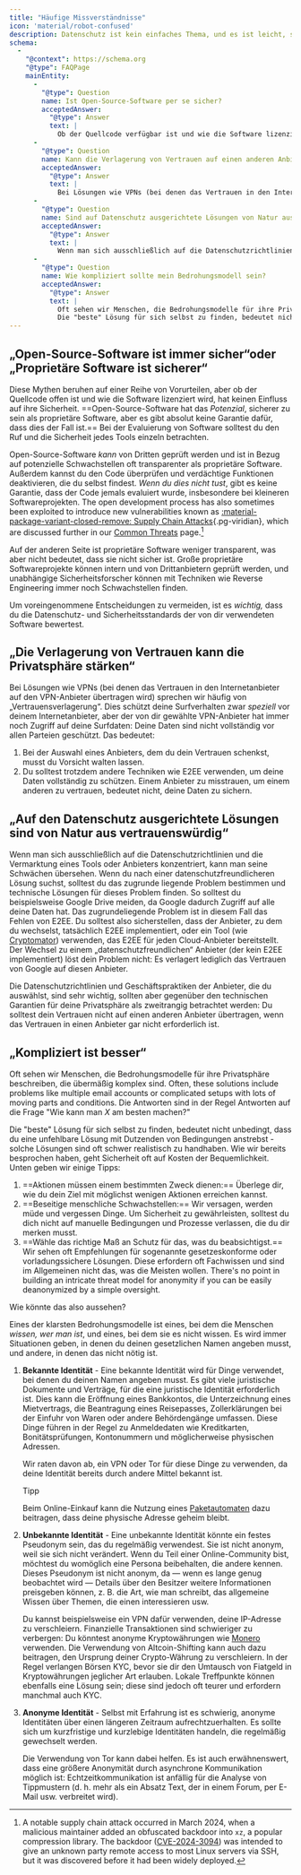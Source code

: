 ```yaml
---
title: "Häufige Missverständnisse"
icon: 'material/robot-confused'
description: Datenschutz ist kein einfaches Thema, und es ist leicht, sich von Marketingaussagen und anderen Desinformationen täuschen zu lassen.
schema:
  - 
    "@context": https://schema.org
    "@type": FAQPage
    mainEntity:
      - 
        "@type": Question
        name: Ist Open-Source-Software per se sicher?
        acceptedAnswer:
          "@type": Answer
          text: |
            Ob der Quellcode verfügbar ist und wie die Software lizenziert wird, hat erstmal keinen Einfluss auf ihre Sicherheit. Open-Source-Software hat das Potenzial, sicherer zu sein als proprietäre Software, aber es gibt absolut keine Garantie dafür, dass dies der Fall ist. Bei der Bewertung von Software sollten Sie den Ruf und die Sicherheit jedes einzelnen Tools berücksichtigen.
      - 
        "@type": Question
        name: Kann die Verlagerung von Vertrauen auf einen anderen Anbieter die Privatsphäre erhöhen?
        acceptedAnswer:
          "@type": Answer
          text: |
            Bei Lösungen wie VPNs (bei denen das Vertrauen in den Internetanbieter auf den VPN-Anbieter übertragen wird) sprechen wir häufig von „Vertrauensverlagerung“. Dies schützt deine Surfverhalten zwar vor deinem Internetanbieter, aber der von dir gewählte VPN-Anbieter hat immer noch Zugriff auf deine Surfdaten: Deine Daten sind nicht vollständig vor allen Parteien geschützt.
      - 
        "@type": Question
        name: Sind auf Datenschutz ausgerichtete Lösungen von Natur aus vertrauenswürdig?
        acceptedAnswer:
          "@type": Answer
          text: |
            Wenn man sich ausschließlich auf die Datenschutzrichtlinien und die Vermarktung eines Tools oder Anbieters konzentriert, kann man seine Schwächen übersehen. Wenn du nach einer datenschutzfreundlicheren Lösung suchst, solltest du das zugrunde liegende Problem bestimmen und technische Lösungen für dieses Problem finden. So solltest du beispielsweise Google Drive meiden, da Google dadurch Zugriff auf alle deine Daten hat. Das zugrundeliegende Problem ist in diesem Fall das Fehlen von E2EE. Du solltest also sicherstellen, dass der Anbieter, zu dem du wechselst, tatsächlich E2EE implementiert, oder ein Tool (wie Cryptomator) verwenden, das E2EE für jeden Cloud-Anbieter bereitstellt. Der Wechsel zu einem „datenschutzfreundlichen“ Anbieter (der kein E2EE implementiert) löst dein Problem nicht: Es verlagert lediglich das Vertrauen von Google auf diesen Anbieter.
      - 
        "@type": Question
        name: Wie kompliziert sollte mein Bedrohungsmodell sein?
        acceptedAnswer:
          "@type": Answer
          text: |
            Oft sehen wir Menschen, die Bedrohungsmodelle für ihre Privatsphäre beschreiben, die übermäßig komplex sind. Oft beinhalten diese Lösungen Probleme wie viele verschiedene E-Mail-Konten oder komplizierte Konfigurationen mit vielen beweglichen Teilen und Bedingungen. Die Antworten sind in der Regel Antworten auf die Frage „Wie kann man X am besten machen?“
            Die "beste" Lösung für sich selbst zu finden, bedeutet nicht unbedingt, dass du eine unfehlbare Lösung mit Dutzenden von Bedingungen anstrebst - solche Lösungen sind oft schwer realistisch zu handhaben. Wie wir bereits besprochen haben, geht Sicherheit oft auf Kosten der Bequemlichkeit.
---
```


## „Open-Source-Software ist immer sicher“oder „Proprietäre Software ist sicherer“

Diese Mythen beruhen auf einer Reihe von Vorurteilen, aber ob der Quellcode offen ist und wie die Software lizenziert wird, hat keinen Einfluss auf ihre Sicherheit. ==Open-Source-Software hat das *Potenzial*, sicherer zu sein als proprietäre Software, aber es gibt absolut keine Garantie dafür, dass dies der Fall ist.== Bei der Evaluierung von Software solltest du den Ruf und die Sicherheit jedes Tools einzeln betrachten.

Open-Source-Software *kann* von Dritten geprüft werden und ist in Bezug auf potenzielle Schwachstellen oft transparenter als proprietäre Software. Außerdem kannst du den Code überprüfen und verdächtige Funktionen deaktivieren, die du selbst findest. *Wenn du dies nicht tust*, gibt es keine Garantie, dass der Code jemals evaluiert wurde, insbesondere bei kleineren Softwareprojekten. The open development process has also sometimes been exploited to introduce new vulnerabilities known as [:material-package-variant-closed-remove: Supply Chain Attacks](common-threats.md#attacks-against-certain-organizations ""){.pg-viridian}, which are discussed further in our [Common Threats](common-threats.md) page.[^1]

Auf der anderen Seite ist proprietäre Software weniger transparent, was aber nicht bedeutet, dass sie nicht sicher ist. Große proprietäre Softwareprojekte können intern und von Drittanbietern geprüft werden, und unabhängige Sicherheitsforscher können mit Techniken wie Reverse Engineering immer noch Schwachstellen finden.

Um voreingenommene Entscheidungen zu vermeiden, ist es *wichtig,* dass du die Datenschutz- und Sicherheitsstandards der von dir verwendeten Software bewertest.

## „Die Verlagerung von Vertrauen kann die Privatsphäre stärken“

Bei Lösungen wie VPNs (bei denen das Vertrauen in den Internetanbieter auf den VPN-Anbieter übertragen wird) sprechen wir häufig von „Vertrauensverlagerung“. Dies schützt deine Surfverhalten zwar *speziell* vor deinem Internetanbieter, aber der von dir gewählte VPN-Anbieter hat immer noch Zugriff auf deine Surfdaten: Deine Daten sind nicht vollständig vor allen Parteien geschützt. Das bedeutet:

1. Bei der Auswahl eines Anbieters, dem du dein Vertrauen schenkst, musst du Vorsicht walten lassen.
2. Du solltest trotzdem andere Techniken wie E2EE verwenden, um deine Daten vollständig zu schützen. Einem Anbieter zu misstrauen, um einem anderen zu vertrauen, bedeutet nicht, deine Daten zu sichern.

## „Auf den Datenschutz ausgerichtete Lösungen sind von Natur aus vertrauenswürdig“

Wenn man sich ausschließlich auf die Datenschutzrichtlinien und die Vermarktung eines Tools oder Anbieters konzentriert, kann man seine Schwächen übersehen. Wenn du nach einer datenschutzfreundlicheren Lösung suchst, solltest du das zugrunde liegende Problem bestimmen und technische Lösungen für dieses Problem finden. So solltest du beispielsweise Google Drive meiden, da Google dadurch Zugriff auf alle deine Daten hat. Das zugrundeliegende Problem ist in diesem Fall das Fehlen von E2EE. Du solltest also sicherstellen, dass der Anbieter, zu dem du wechselst, tatsächlich E2EE implementiert, oder ein Tool (wie [Cryptomator](../encryption.md#cryptomator-cloud)) verwenden, das E2EE für jeden Cloud-Anbieter bereitstellt. Der Wechsel zu einem „datenschutzfreundlichen“ Anbieter (der kein E2EE implementiert) löst dein Problem nicht: Es verlagert lediglich das Vertrauen von Google auf diesen Anbieter.

Die Datenschutzrichtlinien und Geschäftspraktiken der Anbieter, die du auswählst, sind sehr wichtig, sollten aber gegenüber den technischen Garantien für deine Privatsphäre als zweitrangig betrachtet werden: Du solltest dein Vertrauen nicht auf einen anderen Anbieter übertragen, wenn das Vertrauen in einen Anbieter gar nicht erforderlich ist.

## „Kompliziert ist besser“

Oft sehen wir Menschen, die Bedrohungsmodelle für ihre Privatsphäre beschreiben, die übermäßig komplex sind. Often, these solutions include problems like multiple email accounts or complicated setups with lots of moving parts and conditions. Die Antworten sind in der Regel Antworten auf die Frage "Wie kann man *X* am besten machen?"

Die "beste" Lösung für sich selbst zu finden, bedeutet nicht unbedingt, dass du eine unfehlbare Lösung mit Dutzenden von Bedingungen anstrebst - solche Lösungen sind oft schwer realistisch zu handhaben. Wie wir bereits besprochen haben, geht Sicherheit oft auf Kosten der Bequemlichkeit. Unten geben wir einige Tipps:

1. ==Aktionen müssen einem bestimmten Zweck dienen:== Überlege dir, wie du dein Ziel mit möglichst wenigen Aktionen erreichen kannst.
2. ==Beseitige menschliche Schwachstellen:== Wir versagen, werden müde und vergessen Dinge. Um Sicherheit zu gewährleisten, solltest du dich nicht auf manuelle Bedingungen und Prozesse verlassen, die du dir merken musst.
3. ==Wähle das richtige Maß an Schutz für das, was du beabsichtigst.== Wir sehen oft Empfehlungen für sogenannte gesetzeskonforme oder vorladungssichere Lösungen. Diese erfordern oft Fachwissen und sind im Allgemeinen nicht das, was die Meisten wollen. There's no point in building an intricate threat model for anonymity if you can be easily deanonymized by a simple oversight.

Wie könnte das also aussehen?

Eines der klarsten Bedrohungsmodelle ist eines, bei dem die Menschen *wissen, wer man ist*, und eines, bei dem sie es nicht wissen. Es wird immer Situationen geben, in denen du deinen gesetzlichen Namen angeben musst, und andere, in denen das nicht nötig ist.

1. **Bekannte Identität** - Eine bekannte Identität wird für Dinge verwendet, bei denen du deinen Namen angeben musst. Es gibt viele juristische Dokumente und Verträge, für die eine juristische Identität erforderlich ist. Dies kann die Eröffnung eines Bankkontos, die Unterzeichnung eines Mietvertrags, die Beantragung eines Reisepasses, Zollerklärungen bei der Einfuhr von Waren oder andere Behördengänge umfassen. Diese Dinge führen in der Regel zu Anmeldedaten wie Kreditkarten, Bonitätsprüfungen, Kontonummern und möglicherweise physischen Adressen.

    Wir raten davon ab, ein VPN oder Tor für diese Dinge zu verwenden, da deine Identität bereits durch andere Mittel bekannt ist.

    <div class="admonition tip" markdown>
    <p class="admonition-title">Tipp</p>

    Beim Online-Einkauf kann die Nutzung eines [Paketautomaten](https://de.wikipedia.org/wiki/Paketautomat) dazu beitragen, dass deine physische Adresse geheim bleibt.

    </div>

2. **Unbekannte Identität** - Eine unbekannte Identität könnte ein festes Pseudonym sein, das du regelmäßig verwendest. Sie ist nicht anonym, weil sie sich nicht verändert. Wenn du Teil einer Online-Community bist, möchtest du womöglich eine Persona beibehalten, die andere kennen. Dieses Pseudonym ist nicht anonym, da — wenn es lange genug beobachtet wird — Details über den Besitzer weitere Informationen preisgeben können, z. B. die Art, wie man schreibt, das allgemeine Wissen über Themen, die einen interessieren usw.

    Du kannst beispielsweise ein VPN dafür verwenden, deine IP-Adresse zu verschleiern. Finanzielle Transaktionen sind schwieriger zu verbergen: Du könntest anonyme Kryptowährungen wie [Monero](../cryptocurrency.md#monero) verwenden. Die Verwendung von Altcoin-Shifting kann auch dazu beitragen, den Ursprung deiner Crypto-Währung zu verschleiern. In der Regel verlangen Börsen KYC, bevor sie dir den Umtausch von Fiatgeld in Kryptowährungen jeglicher Art erlauben. Lokale Treffpunkte können ebenfalls eine Lösung sein; diese sind jedoch oft teurer und erfordern manchmal auch KYC.

3. **Anonyme Identität** - Selbst mit Erfahrung ist es schwierig, anonyme Identitäten über einen längeren Zeitraum aufrechtzuerhalten. Es sollte sich um kurzfristige und kurzlebige Identitäten handeln, die regelmäßig gewechselt werden.

    Die Verwendung von Tor kann dabei helfen. Es ist auch erwähnenswert, dass eine größere Anonymität durch asynchrone Kommunikation möglich ist: Echtzeitkommunikation ist anfällig für die Analyse von Tippmustern (d. h. mehr als ein Absatz Text, der in einem Forum, per E-Mail usw. verbreitet wird).

[^1]: A notable supply chain attack occurred in March 2024, when a malicious maintainer added an obfuscated backdoor into `xz`, a popular compression library. The backdoor ([CVE-2024-3094](https://cve.org/CVERecord?id=CVE-2024-3094)) was intended to give an unknown party remote access to most Linux servers via SSH, but it was discovered before it had been widely deployed.
